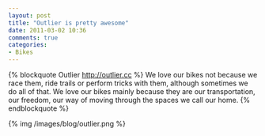 ```yaml
---
layout: post
title: "Outlier is pretty awesome"
date: 2011-03-02 10:36
comments: true
categories: 
- Bikes
---
```


{% blockquote Outlier http://outlier.cc %}
We love our bikes not because we race them, ride trails or perform tricks with them, although sometimes we do all of that. We love our bikes mainly because they are our transportation, our freedom, our way of moving through the spaces we call our home.
{% endblockquote %}

{% img /images/blog/outlier.png %}
